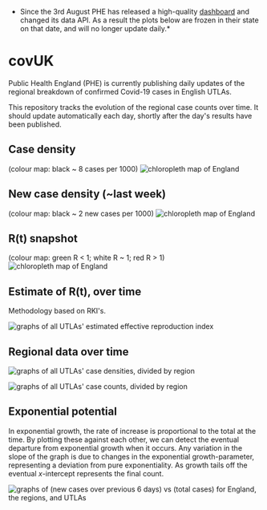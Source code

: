 * Since the 3rd August PHE has released a high-quality [dashboard](https://coronavirus.data.gov.uk/) and changed its data API.
As a result the plots below are frozen in their state on that date, and will no longer update daily.*

# covUK

Public Health England (PHE) is currently publishing daily updates of the regional breakdown of confirmed Covid-19 cases in English UTLAs.

This repository tracks the evolution of the regional case counts over time.  It should update automatically each day, shortly after the day's results have been published.

## Case density

(colour map: black ~ 8 cases per 1000)
![chloropleth map of England](UK_regional/map_density_LTLA.png)

## New case density (~last week)
(colour map: black ~ 2 new cases per 1000)
![chloropleth map of England](UK_regional/map_density_LTLA_lw.png)

## R(t) snapshot

(colour map: green R < 1; white R ~ 1; red R > 1)
![chloropleth map of England](UK_regional/map_reff.png)

## Estimate of R(t), over time

Methodology based on RKI's.

![graphs of all UTLAs' estimated effective reproduction index](UK_regional/plots/R.png)

## Regional data over time

![graphs of all UTLAs' case densities, divided by region](UK_regional/plots/UTLAs_density.png)

![graphs of all UTLAs' case counts, divided by region](UK_regional/plots/UTLAs.png)

## Exponential potential

In exponential growth, the rate of increase is proportional to the total at the time.  By plotting these against each other, we can detect the eventual departure from exponential growth when it occurs.  Any variation in the slope of the graph is due to changes in the exponential growth-parameter, representing a deviation from pure exponentiality.  As growth tails off the eventual *x*-intercept represents the final count.

![graphs of (new cases over previous 6 days) vs (total cases) for England, the regions, and UTLAs](UK_regional/plots/UTLAs_exp.png)
